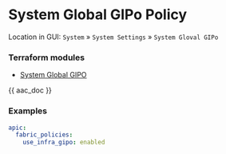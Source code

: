 # System Global GIPo Policy

Location in GUI:
`System` » `System Settings` » `System Gloval GIPo`

### Terraform modules

* [System Global GIPO](https://registry.terraform.io/modules/netascode/system-global-gipo/aci/latest)

{{ aac_doc }}
### Examples

```yaml
apic:
  fabric_policies:
    use_infra_gipo: enabled
```
